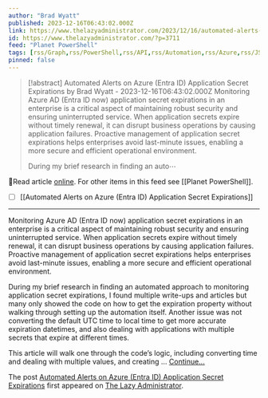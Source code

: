 ```yaml
---
author: "Brad Wyatt"
published: 2023-12-16T06:43:02.000Z
link: https://www.thelazyadministrator.com/2023/12/16/automated-alerts-on-azure-entra-id-application-secret-expirations/
id: https://www.thelazyadministrator.com/?p=3711
feed: "Planet PowerShell"
tags: [rss/Graph,rss/PowerShell,rss/API,rss/Automation,rss/Azure,rss/JSON,rss/Office_365]
pinned: false
---
```

> [!abstract] Automated Alerts on Azure (Entra ID) Application Secret Expirations by Brad Wyatt - 2023-12-16T06:43:02.000Z
> Monitoring Azure AD (Entra ID now) application secret expirations in an enterprise is a critical aspect of maintaining robust security and ensuring uninterrupted service. When application secrets expire without timely renewal, it can disrupt business operations by causing application failures. Proactive management of application secret expirations helps enterprises avoid last-minute issues, enabling a more secure and efficient operational environment.
> 
> During my brief research in finding an auto⋯

🔗Read article [online](https://www.thelazyadministrator.com/2023/12/16/automated-alerts-on-azure-entra-id-application-secret-expirations/). For other items in this feed see [[Planet PowerShell]].

- [ ] [[Automated Alerts on Azure (Entra ID) Application Secret Expirations]]
- - -
Monitoring Azure AD (Entra ID now) application secret expirations in an enterprise is a critical aspect of maintaining robust security and ensuring uninterrupted service. When application secrets expire without timely renewal, it can disrupt business operations by causing application failures. Proactive management of application secret expirations helps enterprises avoid last-minute issues, enabling a more secure and efficient operational environment.

During my brief research in finding an automated approach to monitoring application secret expirations, I found multiple write-ups and articles but many only showed the code on how to get the expiration property without walking through setting up the automation itself. Another issue was not converting the default UTC time to local time to get more accurate expiration datetimes, and also dealing with applications with multiple secrets that expire at different times.

This article will walk one through the code’s logic, including converting time and dealing with multiple values, and creating … [Continue...](https://www.thelazyadministrator.com/2023/12/16/automated-alerts-on-azure-entra-id-application-secret-expirations/)

The post [Automated Alerts on Azure (Entra ID) Application Secret Expirations](https://www.thelazyadministrator.com/2023/12/16/automated-alerts-on-azure-entra-id-application-secret-expirations/) first appeared on [The Lazy Administrator](https://www.thelazyadministrator.com).
